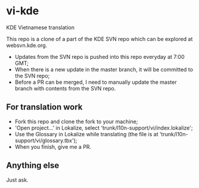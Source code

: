 # vi-kde
KDE Vietnamese translation

This repo is a clone of a part of the KDE SVN repo which can be explored at websvn.kde.org.
- Updates from the SVN repo is pushed into this repo everyday at 7:00 GMT;
- When there is a new update in the master branch, it will be committed to the SVN repo;
- Before a PR can be merged, I need to manually update the master branch with contents from the SVN repo.

## For translation work
- Fork this repo and clone the fork to your machine;
- 'Open project...' in Lokalize, select 'trunk/l10n-support/vi/index.lokalize';
- Use the Glossary in Lokalize while translating (the file is at 'trunk/l10n-support/vi/glossary.tbx');
- When you finish, give me a PR.

## Anything else
Just ask.

